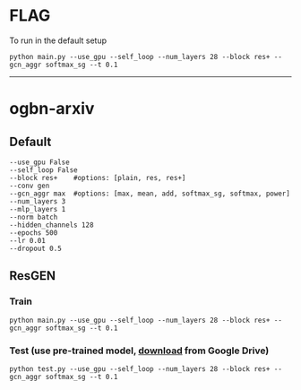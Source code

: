 # FLAG

To run in the default setup

	python main.py --use_gpu --self_loop --num_layers 28 --block res+ --gcn_aggr softmax_sg --t 0.1

--------------------------------------------------------------------------------


# ogbn-arxiv
## Default 
	--use_gpu False 
	--self_loop False
    --block res+ 	#options: [plain, res, res+]
    --conv gen
    --gcn_aggr max 	#options: [max, mean, add, softmax_sg, softmax, power]
    --num_layers 3
	--mlp_layers 1
    --norm batch
    --hidden_channels 128
    --epochs 500
    --lr 0.01
	--dropout 0.5
## ResGEN
### Train
	python main.py --use_gpu --self_loop --num_layers 28 --block res+ --gcn_aggr softmax_sg --t 0.1

### Test (use pre-trained model, [download](https://drive.google.com/file/d/19DA0SzfInkb3Q2cdeazejJ_mYMAvRZyb/view?usp=sharing) from Google Drive)
	python test.py --use_gpu --self_loop --num_layers 28 --block res+ --gcn_aggr softmax_sg --t 0.1
